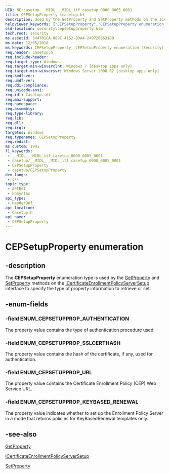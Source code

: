 ```yaml
---
UID: NE:casetup.__MIDL___MIDL_itf_casetup_0000_0005_0001
title: CEPSetupProperty (casetup.h)
description: Used by the GetProperty and SetProperty methods on the ICertificateEnrollmentPolicyServerSetup interface to specify the type of property information to retrieve or set.
helpviewer_keywords: ["CEPSetupProperty","CEPSetupProperty enumeration [Security]","ENUM_CEPSETUPPROP_AUTHENTICATION","ENUM_CEPSETUPPROP_KEYBASED_RENEWAL","ENUM_CEPSETUPPROP_SSLCERTHASH","ENUM_CEPSETUPPROP_URL","casetup/CEPSetupProperty","casetup/ENUM_CEPSETUPPROP_AUTHENTICATION","casetup/ENUM_CEPSETUPPROP_KEYBASED_RENEWAL","casetup/ENUM_CEPSETUPPROP_SSLCERTHASH","casetup/ENUM_CEPSETUPPROP_URL","security.cepsetupproperty"]
old-location: security\cepsetupproperty.htm
tech.root: security
ms.assetid: 344701CA-089C-4152-BDA4-249728863180
ms.date: 12/05/2018
ms.keywords: CEPSetupProperty, CEPSetupProperty enumeration [Security], ENUM_CEPSETUPPROP_AUTHENTICATION, ENUM_CEPSETUPPROP_KEYBASED_RENEWAL, ENUM_CEPSETUPPROP_SSLCERTHASH, ENUM_CEPSETUPPROP_URL, casetup/CEPSetupProperty, casetup/ENUM_CEPSETUPPROP_AUTHENTICATION, casetup/ENUM_CEPSETUPPROP_KEYBASED_RENEWAL, casetup/ENUM_CEPSETUPPROP_SSLCERTHASH, casetup/ENUM_CEPSETUPPROP_URL, security.cepsetupproperty
req.header: casetup.h
req.include-header: 
req.target-type: Windows
req.target-min-winverclnt: Windows 7 [desktop apps only]
req.target-min-winversvr: Windows Server 2008 R2 [desktop apps only]
req.kmdf-ver: 
req.umdf-ver: 
req.ddi-compliance: 
req.unicode-ansi: 
req.idl: Casetup.idl
req.max-support: 
req.namespace: 
req.assembly: 
req.type-library: 
req.lib: 
req.dll: 
req.irql: 
targetos: Windows
req.typenames: CEPSetupProperty
req.redist: 
ms.custom: 19H1
f1_keywords:
 - __MIDL___MIDL_itf_casetup_0000_0005_0001
 - casetup/__MIDL___MIDL_itf_casetup_0000_0005_0001
 - CEPSetupProperty
 - casetup/CEPSetupProperty
dev_langs:
 - c++
topic_type:
 - APIRef
 - kbSyntax
api_type:
 - HeaderDef
api_location:
 - Casetup.h
api_name:
 - CEPSetupProperty
---
```


# CEPSetupProperty enumeration


## -description

The <b>CEPSetupProperty</b> enumeration type is used by the <a href="/windows/desktop/api/casetup/nf-casetup-icertificateenrollmentpolicyserversetup-getproperty">GetProperty</a> and <a href="/windows/desktop/api/casetup/nf-casetup-icertificateenrollmentpolicyserversetup-setproperty">SetProperty</a> methods on the <a href="/windows/desktop/api/casetup/nn-casetup-icertificateenrollmentpolicyserversetup">ICertificateEnrollmentPolicyServerSetup</a> interface to specify the type of property information to retrieve or set.

## -enum-fields

### -field ENUM_CEPSETUPPROP_AUTHENTICATION

The property value contains the type of authentication procedure used.

### -field ENUM_CEPSETUPPROP_SSLCERTHASH

The property value contains the hash of the certificate, if any, used for authentication.

### -field ENUM_CEPSETUPPROP_URL

The property value contains the Certificate Enrollment Policy (CEP) Web Service URL.

### -field ENUM_CEPSETUPPROP_KEYBASED_RENEWAL

The property value indicates  whether to set up the Enrollment Policy Server in a mode that returns policies for KeyBasedRenewal templates only.

## -see-also

<a href="/windows/desktop/api/casetup/nf-casetup-icertificateenrollmentpolicyserversetup-getproperty">GetProperty</a>



<a href="/windows/desktop/api/casetup/nn-casetup-icertificateenrollmentpolicyserversetup">ICertificateEnrollmentPolicyServerSetup</a>



<a href="/windows/desktop/api/casetup/nf-casetup-icertificateenrollmentpolicyserversetup-setproperty">SetProperty</a>